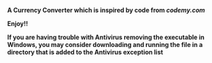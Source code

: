 **A Currency Converter which is inspired by code from _codemy.com_**

**Enjoy!!**

**If you are having trouble with Antivirus removing the executable in Windows, you may consider downloading and running the file in a directory that is added to the Antivirus exception list**